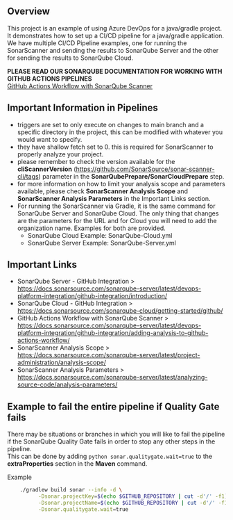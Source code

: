 ## Overview

This project is an example of using Azure DevOps for a java/gradle project. It demonstrates how to set up a CI/CD pipeline for a java/gradle application.  
We have multiple CI/CD Pipeline examples, one for running the SonarScanner and sending the results to SonarQube Server and the other for sending the results to SonarQube Cloud.  

__**PLEASE READ OUR SONARQUBE DOCUMENTATION FOR WORKING WITH GITHUB ACTIONS PIPELINES**__  
[GitHub Actions Workflow with SonarQube Scanner](https://docs.sonarsource.com/sonarqube-server/latest/devops-platform-integration/github-integration/adding-analysis-to-github-actions-workflow/)  

## Important Information in Pipelines
- triggers are set to only execute on changes to main branch and a specific directory in the project, this can be modified with whatever you would want to specify.
- they have shallow fetch set to 0. this is required for SonarScanner to properly analyze your project.  
- please remember to check the version available for the **cliScannerVersion** (https://github.com/SonarSource/sonar-scanner-cli/tags) parameter in the **SonarQubePrepare/SonarCloudPrepare** step.
- for more information on how to limit your analysis scope and parameters available, please check **SonarScanner Analysis Scope** and **SonarScanner Analysis Parameters** in the Important Links section.
- For running the SonarScanner via Gradle, it is the same command for SonarQube Server and SonarQube Cloud. The only thing that changes are the parameters for the URL and for Cloud you will need to add the organization name. Examples for both are provided.
    - SonarQube Cloud Example: SonarQube-Cloud.yml  
    - SonarQube Server Example: SonarQube-Server.yml 

## Important Links
- SonarQube Server - GitHub Integration > https://docs.sonarsource.com/sonarqube-server/latest/devops-platform-integration/github-integration/introduction/  
- SonarQube Cloud - GitHub Integration > https://docs.sonarsource.com/sonarqube-cloud/getting-started/github/  
- GitHub Actions Workflow with SonarQube Scanner > https://docs.sonarsource.com/sonarqube-server/latest/devops-platform-integration/github-integration/adding-analysis-to-github-actions-workflow/   
- SonarScanner Analysis Scope > https://docs.sonarsource.com/sonarqube-server/latest/project-administration/analysis-scope/  
- SonarScanner Analysis Parameters > https://docs.sonarsource.com/sonarqube-server/latest/analyzing-source-code/analysis-parameters/  

## Example to fail the entire pipeline if Quality Gate fails
There may be situations or branches in which you will like to fail the pipeline if the SonarQube Quality Gate fails in order to stop any other steps in the pipeline.  
This can be done by adding ```python
sonar.qualitygate.wait=true``` 
to the **extraProperties** section in the **Maven** command.  

Example
``` sh
    ./gradlew build sonar --info -d \
          -Dsonar.projectKey=$(echo $GITHUB_REPOSITORY | cut -d'/' -f1)-gh_$(echo $GITHUB_REPOSITORY | cut -d'/' -f2) \
          -Dsonar.projectName=$(echo $GITHUB_REPOSITORY | cut -d'/' -f1)-gh_$(echo $GITHUB_REPOSITORY | cut -d'/' -f2) \
          -Dsonar.qualitygate.wait=true
```
